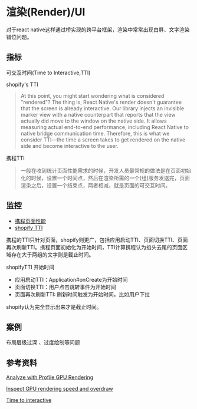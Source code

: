 # 渲染(Render)/UI

对于react native这样通过桥实现的跨平台框架，渲染中常常出现白屏、文字渲染错位问题。

## 指标

可交互时间(Time to Interactive,TTI)

shopify's TTI
> At this point, you might start wondering what is considered "rendered"? The thing is, React Native's render doesn't guarantee that the screen is already interactive. Our library injects an invisible marker view with a native counterpart that reports that the view actually did move to the window on the native side. It allows measuring actual end-to-end performance, including React Native to native bridge communication time. Therefore, this is what we consider TTI—the time a screen takes to get rendered on the native side and become interactive to the user.

携程TTI
> 一般在收到统计页面性能需求的时候，开发人员最常规的做法是在页面初始化的时候，设置一个时间点，然后在渲染所需的一个(组)服务发送完，页面渲染之后，设置一个结束点，两者相减，就是页面的可交互时间。


## 监控

- [携程页面性能](https://mp.weixin.qq.com/s?__biz=MjM5MDI3MjA5MQ==&mid=2697269379&idx=1&sn=1227a77caf29ae0e732d976f3f909540&scene=21#wechat_redirect)
- [shopify TTI](https://shopify.engineering/measuring-react-native-rendering-times)

携程的TTI只针对页面，shopify则更广，包括应用启动TTI、页面切换TTI、页面再次刷新TTI。携程页面初始化为开始时间，TTI计算携程认为掐头去尾的页面区域存在大于两组的文字则是截止时间。

shopifyTTI 开始时间

- 应用启动TTI：Application#onCreate为开始时间
- 页面切换TTI：用户点击跳转事件为开始时间
- 页面再次刷新TTI: 刷新时间触发为开始时间，比如用户下拉

shopify认为完全显示出来才是截止时间。

## 案例
布局层级过深 、过度绘制等问题


## 参考资料
[Analyze with Profile GPU Rendering](https://developer.android.com/topic/performance/rendering/profile-gpu)

[Inspect GPU rendering speed and overdraw](https://developer.android.com/topic/performance/rendering/inspect-gpu-rendering#profile_rendering)

[Time to interactive](https://developer.mozilla.org/en-US/docs/Glossary/Time_to_interactive)